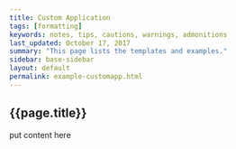 ```yaml
---
title: Custom Application
tags: [formatting]
keywords: notes, tips, cautions, warnings, admonitions
last_updated: October 17, 2017
summary: "This page lists the templates and examples."
sidebar: base-sidebar
layout: default
permalink: example-customapp.html
---
```


## {{page.title}}

put content here
